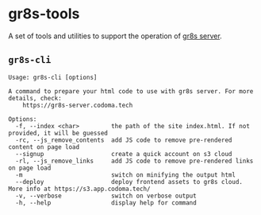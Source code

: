 # gr8s-tools

A set of tools and utilities to support the operation of [gr8s server](https://gr8s-server.codoma.tech/).

## `gr8s-cli`

```
Usage: gr8s-cli [options]

A command to prepare your html code to use with gr8s server. For more details, check:
    https://gr8s-server.codoma.tech

Options:
  -f, --index <char>         the path of the site index.html. If not provided, it will be guessed
  -rc, --js_remove_contents  add JS code to remove pre-rendered content on page load
  --signup                   create a quick account on s3 cloud
  -rl, --js_remove_links     add JS code to remove pre-rendered links on page load
  -m                         switch on minifying the output html
  --deploy                   deploy frontend assets to gr8s cloud. More info at https://s3.app.codoma.tech/
  -v, --verbose              switch on verbose output
  -h, --help                 display help for command

```
